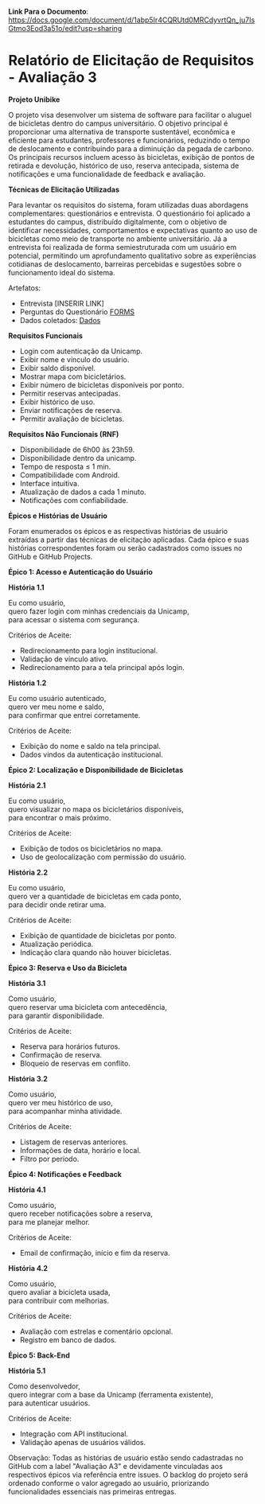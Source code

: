 **Link Para o Documento**:  https://docs.google.com/document/d/1abp5Ir4CQRUtd0MRCdyvrtQn_ju7IsGtmo3Eod3a51o/edit?usp=sharing



# **Relatório de Elicitação de Requisitos \- Avaliação 3**

**Projeto Unibike**

O projeto visa desenvolver um sistema de software para facilitar o aluguel de bicicletas dentro do campus universitário. O objetivo principal é proporcionar uma alternativa de transporte sustentável, econômica e eficiente para estudantes, professores e funcionários, reduzindo o tempo de deslocamento e contribuindo para a diminuição da pegada de carbono. Os principais recursos incluem acesso às bicicletas, exibição de pontos de retirada e devolução, histórico de uso, reserva antecipada, sistema de notificações e uma funcionalidade de feedback e avaliação.

**Técnicas de Elicitação Utilizadas**

Para levantar os requisitos do sistema, foram utilizadas duas abordagens complementares: questionários e entrevista. O questionário foi aplicado a estudantes do campus, distribuído digitalmente, com o objetivo de identificar necessidades, comportamentos e expectativas quanto ao uso de bicicletas como meio de transporte no ambiente universitário. Já a entrevista foi realizada de forma semiestruturada com um usuário em potencial, permitindo um aprofundamento qualitativo sobre as experiências cotidianas de deslocamento, barreiras percebidas e sugestões sobre o funcionamento ideal do sistema.

Artefatos:

* Entrevista \[INSERIR LINK\]  
* Perguntas do Questionário [FORMS](https://docs.google.com/forms/d/e/1FAIpQLSeRQcyKPFqnpY-IgXjzNFc3VYNZvrNuLtFrYFSOw-rGB-98xw/viewform)
* Dados coletados:  [Dados](https://docs.google.com/spreadsheets/d/14kmSVsC4hAwf595TJ5dRqOlkyThnAUq8kBMgxO37qBo/edit?gid=893485006#gid=893485006)

**Requisitos Funcionais**

* Login com autenticação da Unicamp.  
* Exibir nome e vínculo do usuário.  
* Exibir saldo disponível.  
* Mostrar mapa com bicicletários.  
* Exibir número de bicicletas disponíveis por ponto.  
* Permitir reservas antecipadas.  
* Exibir histórico de uso.  
* Enviar notificações de reserva.  
* Permitir avaliação de bicicletas.

**Requisitos Não Funcionais (RNF)**

* Disponibilidade de 6h00 às 23h59.  
* Disponibilidade dentro da unicamp.  
* Tempo de resposta ≤ 1 min.  
* Compatibilidade com Android.  
* Interface intuitiva.  
* Atualização de dados a cada 1 minuto.  
* Notificações com confiabilidade.

**Épicos e Histórias de Usuário**

Foram enumerados os épicos e as respectivas histórias de usuário extraídas a partir das técnicas de elicitação aplicadas. Cada épico e suas histórias correspondentes foram ou serão cadastrados como issues no GitHub e GitHub Projects.

**Épico 1: Acesso e Autenticação do Usuário**

**História 1.1**

Eu como usuário,  
quero fazer login com minhas credenciais da Unicamp,  
para acessar o sistema com segurança.

Critérios de Aceite:

* Redirecionamento para login institucional.  
* Validação de vínculo ativo.  
* Redirecionamento para a tela principal após login.

**História 1.2**

Eu como usuário autenticado,  
quero ver meu nome e saldo,  
para confirmar que entrei corretamente.

Critérios de Aceite:

* Exibição do nome e saldo na tela principal.  
* Dados vindos da autenticação institucional.

**Épico 2: Localização e Disponibilidade de Bicicletas**

**História 2.1**

Eu como usuário,  
quero visualizar no mapa os bicicletários disponíveis,  
para encontrar o mais próximo.

Critérios de Aceite:

* Exibição de todos os bicicletários no mapa.  
* Uso de geolocalização com permissão do usuário.

**História 2.2**

Eu como usuário,  
quero ver a quantidade de bicicletas em cada ponto,  
para decidir onde retirar uma.

Critérios de Aceite:

* Exibição de quantidade de bicicletas por ponto.  
* Atualização periódica.  
* Indicação clara quando não houver bicicletas.

**Épico 3: Reserva e Uso da Bicicleta**

**História 3.1**

Como usuário,  
quero reservar uma bicicleta com antecedência,  
para garantir disponibilidade.

Critérios de Aceite:

* Reserva para horários futuros.  
* Confirmação de reserva.  
* Bloqueio de reservas em conflito.

**História 3.2**

Como usuário,  
quero ver meu histórico de uso,  
para acompanhar minha atividade.

Critérios de Aceite:

* Listagem de reservas anteriores.  
* Informações de data, horário e local.  
* Filtro por período.

**Épico 4: Notificações e Feedback**

**História 4.1**

Como usuário,  
quero receber notificações sobre a reserva,  
para me planejar melhor.

Critérios de Aceite:

* Email de confirmação, início e fim da reserva.

**História 4.2**

Como usuário,  
quero avaliar a bicicleta usada,  
para contribuir com melhorias.

Critérios de Aceite:

* Avaliação com estrelas e comentário opcional.  
* Registro em banco de dados.

**Épico 5: Back-End**

**História 5.1**

Como desenvolvedor,  
quero integrar com a base da Unicamp (ferramenta existente),  
para autenticar usuários.

Critérios de Aceite:

* Integração com API institucional.  
* Validação apenas de usuários válidos.

Observação: Todas as histórias de usuário estão sendo cadastradas no GitHub com a label "Avaliação A3" e devidamente vinculadas aos respectivos épicos via referência entre issues. O backlog do projeto será ordenado conforme o valor agregado ao usuário, priorizando funcionalidades essenciais nas primeiras entregas.
